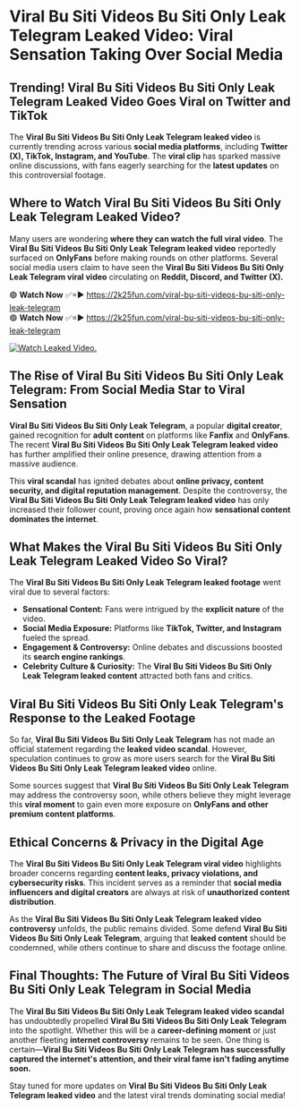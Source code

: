 # Viral Bu Siti Videos Bu Siti Only Leak Telegram Leaked Video: Viral Sensation Taking Over Social Media

## **Trending! Viral Bu Siti Videos Bu Siti Only Leak Telegram Leaked Video Goes Viral on Twitter and TikTok**
The **Viral Bu Siti Videos Bu Siti Only Leak Telegram leaked video** is currently trending across various **social media platforms**, including **Twitter (X), TikTok, Instagram, and YouTube**. The **viral clip** has sparked massive online discussions, with fans eagerly searching for the **latest updates** on this controversial footage.

## **Where to Watch Viral Bu Siti Videos Bu Siti Only Leak Telegram Leaked Video?**
Many users are wondering **where they can watch the full viral video**. The **Viral Bu Siti Videos Bu Siti Only Leak Telegram leaked video** reportedly surfaced on **OnlyFans** before making rounds on other platforms. Several social media users claim to have seen the **Viral Bu Siti Videos Bu Siti Only Leak Telegram viral video** circulating on **Reddit, Discord, and Twitter (X).**

🟢 **Watch Now** ✅=► https://2k25fun.com/viral-bu-siti-videos-bu-siti-only-leak-telegram  
🟢 **Watch Now** ✅=► https://2k25fun.com/viral-bu-siti-videos-bu-siti-only-leak-telegram  

[![Watch Leaked Video.](https://miro.medium.com/v2/resize:fit:828/format:webp/1*cilzJN44JGOrTw9NJCrNHA.gif "Watch Leaked Video")](https://2k25fun.com/viral-bu-siti-videos-bu-siti-only-leak-telegram)

## **The Rise of Viral Bu Siti Videos Bu Siti Only Leak Telegram: From Social Media Star to Viral Sensation**
**Viral Bu Siti Videos Bu Siti Only Leak Telegram**, a popular **digital creator**, gained recognition for **adult content** on platforms like **Fanfix** and **OnlyFans**. The recent **Viral Bu Siti Videos Bu Siti Only Leak Telegram leaked video** has further amplified their online presence, drawing attention from a massive audience.

This **viral scandal** has ignited debates about **online privacy, content security, and digital reputation management**. Despite the controversy, the **Viral Bu Siti Videos Bu Siti Only Leak Telegram leaked video** has only increased their follower count, proving once again how **sensational content dominates the internet**.

## **What Makes the Viral Bu Siti Videos Bu Siti Only Leak Telegram Leaked Video So Viral?**
The **Viral Bu Siti Videos Bu Siti Only Leak Telegram leaked footage** went viral due to several factors:
- **Sensational Content:** Fans were intrigued by the **explicit nature** of the video.
- **Social Media Exposure:** Platforms like **TikTok, Twitter, and Instagram** fueled the spread.
- **Engagement & Controversy:** Online debates and discussions boosted its **search engine rankings**.
- **Celebrity Culture & Curiosity:** The **Viral Bu Siti Videos Bu Siti Only Leak Telegram leaked content** attracted both fans and critics.

## **Viral Bu Siti Videos Bu Siti Only Leak Telegram's Response to the Leaked Footage**
So far, **Viral Bu Siti Videos Bu Siti Only Leak Telegram** has not made an official statement regarding the **leaked video scandal**. However, speculation continues to grow as more users search for the **Viral Bu Siti Videos Bu Siti Only Leak Telegram leaked video** online.

Some sources suggest that **Viral Bu Siti Videos Bu Siti Only Leak Telegram** may address the controversy soon, while others believe they might leverage this **viral moment** to gain even more exposure on **OnlyFans and other premium content platforms**.

## **Ethical Concerns & Privacy in the Digital Age**
The **Viral Bu Siti Videos Bu Siti Only Leak Telegram viral video** highlights broader concerns regarding **content leaks, privacy violations, and cybersecurity risks**. This incident serves as a reminder that **social media influencers and digital creators** are always at risk of **unauthorized content distribution**.

As the **Viral Bu Siti Videos Bu Siti Only Leak Telegram leaked video controversy** unfolds, the public remains divided. Some defend **Viral Bu Siti Videos Bu Siti Only Leak Telegram**, arguing that **leaked content** should be condemned, while others continue to share and discuss the footage online.

## **Final Thoughts: The Future of Viral Bu Siti Videos Bu Siti Only Leak Telegram in Social Media**
The **Viral Bu Siti Videos Bu Siti Only Leak Telegram leaked video scandal** has undoubtedly propelled **Viral Bu Siti Videos Bu Siti Only Leak Telegram** into the spotlight. Whether this will be a **career-defining moment** or just another fleeting **internet controversy** remains to be seen. One thing is certain—**Viral Bu Siti Videos Bu Siti Only Leak Telegram has successfully captured the internet's attention, and their viral fame isn't fading anytime soon.**

Stay tuned for more updates on **Viral Bu Siti Videos Bu Siti Only Leak Telegram leaked video** and the latest viral trends dominating social media!